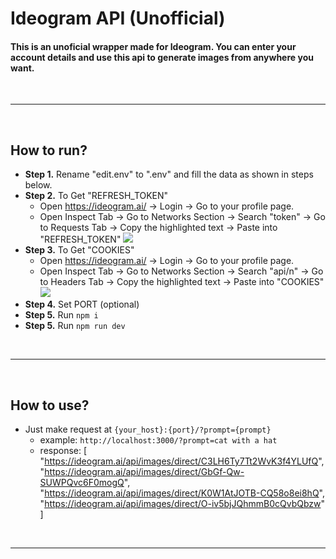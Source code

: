 # Ideogram API (Unofficial)

#### This is an unoficial wrapper made for Ideogram. You can enter your account details and use this api to generate images from anywhere you want.

<br>
<hr>
<br>

## How to run?
- <b>Step 1.</b> Rename "edit.env" to ".env" and fill the data as shown in steps below.
- <b>Step 2.</b> To Get "REFRESH_TOKEN" 
  - Open https://ideogram.ai/ -> Login -> Go to your profile page.
  - Open Inspect Tab -> Go to Networks Section -> Search "token" -> Go to Requests Tab -> Copy the highlighted text -> Paste into "REFRESH_TOKEN"
   ![](https://images2.imgbox.com/ea/75/3lNlkjJT_o.png)
- <b>Step 3.</b> To Get "COOKIES" 
  - Open https://ideogram.ai/ -> Login -> Go to your profile page.
  - Open Inspect Tab -> Go to Networks Section -> Search "api/n" -> Go to Headers Tab -> Copy the highlighted text -> Paste into "COOKIES"
   ![](https://images2.imgbox.com/e3/0b/TwXJl6tj_o.png)
- <b>Step 4.</b> Set PORT (optional) 
- <b>Step 5.</b> Run `npm i` 
- <b>Step 5.</b> Run `npm run dev` 

<br>
<hr>
<br>

## How to use?
- Just make request at `{your_host}:{port}/?prompt={prompt}`
  - example: `http://localhost:3000/?prompt=cat with a hat`
  - response:  [
    <br>"https://ideogram.ai/api/images/direct/C3LH6Ty7Tt2WvK3f4YLUfQ",
    <br>"https://ideogram.ai/api/images/direct/GbGf-Qw-SUWPQvc6F0mogQ",
    <br>"https://ideogram.ai/api/images/direct/K0W1AtJOTB-CQ58o8ei8hQ",
    <br>"https://ideogram.ai/api/images/direct/O-iv5bjJQhmmB0cQvbQbzw"
  <br>]
<br>
<hr>


